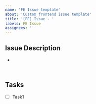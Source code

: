 ```yaml
---
name: 'FE Issue template'
about: 'Custom frontend issue template'
title: '[FE] Issue - '
labels: FE Issue
assignees: ''
---
```


## Issue Description
-

<br/>

## Tasks
- [ ] Task1
